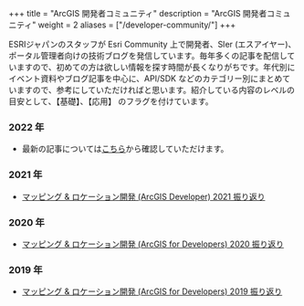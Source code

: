 +++
title = "ArcGIS 開発者コミュニティ"
description = "ArcGIS 開発者コミュニティ"
weight = 2
aliases = ["/developer-community/"]
+++

ESRIジャパンのスタッフが Esri Community 上で開発者、SIer (エスアイヤー)、ポータル管理者向けの技術ブログを発信しています。毎年多くの記事を配信していますので、初めての方は欲しい情報を探す時間が長くなりがちです。年代別にイベント資料やブログ記事を中心に、API/SDK などのカテゴリー別にまとめていますので、参考にしていただければと思います。紹介している内容のレベルの目安として、【基礎】、【応用】 のフラグを付けています。

### 2022 年

- 最新の記事については[こちら](https://community.esri.com/t5/arcgis-%E9%96%8B%E7%99%BA%E8%80%85%E3%82%B3%E3%83%9F%E3%83%A5%E3%83%8B%E3%83%86%E3%82%A3/ct-p/arcgis-japanese-developer-community)から確認していただけます。

### 2021 年

- [マッピング & ロケーション開発 (ArcGIS Developer) 2021 振り返り](https://community.esri.com/t5/arcgis-%E9%96%8B%E7%99%BA%E8%80%85%E3%82%B3%E3%83%9F%E3%83%A5%E3%83%8B%E3%83%86%E3%82%A3-documents/%E3%83%9E%E3%83%83%E3%83%94%E3%83%B3%E3%82%B0-amp-%E3%83%AD%E3%82%B1%E3%83%BC%E3%82%B7%E3%83%A7%E3%83%B3%E9%96%8B%E7%99%BA-arcgis-developer-2021-%E6%8C%AF%E3%82%8A%E8%BF%94%E3%82%8A/ta-p/1129093)

### 2020 年

- [マッピング & ロケーション開発 (ArcGIS for Developers) 2020 振り返り](https://community.esri.com/t5/arcgis-%E9%96%8B%E7%99%BA%E8%80%85%E3%82%B3%E3%83%9F%E3%83%A5%E3%83%8B%E3%83%86%E3%82%A3-documents/%E3%83%9E%E3%83%83%E3%83%94%E3%83%B3%E3%82%B0-amp-%E3%83%AD%E3%82%B1%E3%83%BC%E3%82%B7%E3%83%A7%E3%83%B3%E9%96%8B%E7%99%BA-arcgis-for-developers-2020-%E6%8C%AF%E3%82%8A%E8%BF%94%E3%82%8A/ta-p/1011947)

### 2019 年

- [マッピング & ロケーション開発 (ArcGIS for Developers) 2019 振り返り](https://community.esri.com/t5/arcgis-%E9%96%8B%E7%99%BA%E8%80%85%E3%82%B3%E3%83%9F%E3%83%A5%E3%83%8B%E3%83%86%E3%82%A3-documents/%E3%83%9E%E3%83%83%E3%83%94%E3%83%B3%E3%82%B0-amp-%E3%83%AD%E3%82%B1%E3%83%BC%E3%82%B7%E3%83%A7%E3%83%B3%E9%96%8B%E7%99%BA-arcgis-for-developers-2019-%E6%8C%AF%E3%82%8A%E8%BF%94%E3%82%8A/ta-p/915312)

